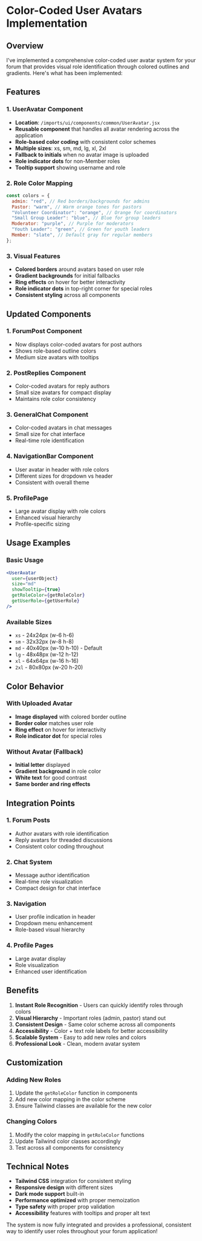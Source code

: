 # Color-Coded User Avatars Implementation

## Overview

I've implemented a comprehensive color-coded user avatar system for your forum that provides visual role identification through colored outlines and gradients. Here's what has been implemented:

## Features

### 1. UserAvatar Component

- **Location**: `/imports/ui/components/common/UserAvatar.jsx`
- **Reusable component** that handles all avatar rendering across the application
- **Role-based color coding** with consistent color schemes
- **Multiple sizes**: xs, sm, md, lg, xl, 2xl
- **Fallback to initials** when no avatar image is uploaded
- **Role indicator dots** for non-Member roles
- **Tooltip support** showing username and role

### 2. Role Color Mapping

```javascript
const colors = {
  admin: "red", // Red borders/backgrounds for admins
  Pastor: "warm", // Warm orange tones for pastors
  "Volunteer Coordinator": "orange", // Orange for coordinators
  "Small Group Leader": "blue", // Blue for group leaders
  Moderator: "purple", // Purple for moderators
  "Youth Leader": "green", // Green for youth leaders
  Member: "slate", // Default gray for regular members
};
```

### 3. Visual Features

- **Colored borders** around avatars based on user role
- **Gradient backgrounds** for initial fallbacks
- **Ring effects** on hover for better interactivity
- **Role indicator dots** in top-right corner for special roles
- **Consistent styling** across all components

## Updated Components

### 1. ForumPost Component

- Now displays color-coded avatars for post authors
- Shows role-based outline colors
- Medium size avatars with tooltips

### 2. PostReplies Component

- Color-coded avatars for reply authors
- Small size avatars for compact display
- Maintains role color consistency

### 3. GeneralChat Component

- Color-coded avatars in chat messages
- Small size for chat interface
- Real-time role identification

### 4. NavigationBar Component

- User avatar in header with role colors
- Different sizes for dropdown vs header
- Consistent with overall theme

### 5. ProfilePage

- Large avatar display with role colors
- Enhanced visual hierarchy
- Profile-specific sizing

## Usage Examples

### Basic Usage

```jsx
<UserAvatar
  user={userObject}
  size="md"
  showTooltip={true}
  getRoleColor={getRoleColor}
  getUserRole={getUserRole}
/>
```

### Available Sizes

- `xs` - 24x24px (w-6 h-6)
- `sm` - 32x32px (w-8 h-8)
- `md` - 40x40px (w-10 h-10) - Default
- `lg` - 48x48px (w-12 h-12)
- `xl` - 64x64px (w-16 h-16)
- `2xl` - 80x80px (w-20 h-20)

## Color Behavior

### With Uploaded Avatar

- **Image displayed** with colored border outline
- **Border color** matches user role
- **Ring effect** on hover for interactivity
- **Role indicator dot** for special roles

### Without Avatar (Fallback)

- **Initial letter** displayed
- **Gradient background** in role color
- **White text** for good contrast
- **Same border and ring effects**

## Integration Points

### 1. Forum Posts

- Author avatars with role identification
- Reply avatars for threaded discussions
- Consistent color coding throughout

### 2. Chat System

- Message author identification
- Real-time role visualization
- Compact design for chat interface

### 3. Navigation

- User profile indication in header
- Dropdown menu enhancement
- Role-based visual hierarchy

### 4. Profile Pages

- Large avatar display
- Role visualization
- Enhanced user identification

## Benefits

1. **Instant Role Recognition** - Users can quickly identify roles through colors
2. **Visual Hierarchy** - Important roles (admin, pastor) stand out
3. **Consistent Design** - Same color scheme across all components
4. **Accessibility** - Color + text role labels for better accessibility
5. **Scalable System** - Easy to add new roles and colors
6. **Professional Look** - Clean, modern avatar system

## Customization

### Adding New Roles

1. Update the `getRoleColor` function in components
2. Add new color mapping in the color scheme
3. Ensure Tailwind classes are available for the new color

### Changing Colors

1. Modify the color mapping in `getRoleColor` functions
2. Update Tailwind color classes accordingly
3. Test across all components for consistency

## Technical Notes

- **Tailwind CSS** integration for consistent styling
- **Responsive design** with different sizes
- **Dark mode support** built-in
- **Performance optimized** with proper memoization
- **Type safety** with proper prop validation
- **Accessibility** features with tooltips and proper alt text

The system is now fully integrated and provides a professional, consistent way to identify user roles throughout your forum application!
